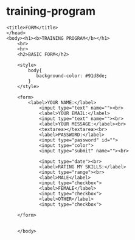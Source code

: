 # training-program
<head>
    <meta charset="UTF-8">
    
    <title>FORM</title>
    </head>
    <body><h1><b>TRAINING PROGRAM</b></h1>
        <br>
        <hr>
        <h2>BASIC FORM</h2>
        
        <style>
            body{
               background-color: #91d8de;
            } 
        </style>
        
        <form>
            <label>YOUR NAME:</label>
                <input type="text" name=""><br>
                <label>YOUR EMAIL:</label>
                <input type="text" name=""><br>
                <label>YOUR MESSAGE:</label><br>
                <textarea></textarea><br>
                <label>PASSWORD:</label>
                <input type="password" id="">
                <input type="color">
                <input type="submit" name=""><br>
                
                <input type="date"><br>
                <label>RATING MY SKILLS:</label>
                <input type="range"><br>
                <label>MALE</label>
                <input type="checkbox">
                <label>FEMALE</label>
                <input type="checkbox">
                <label>OTHER</label>
                <input type="checkbox">
                
        </form>
            
        
        </body>
